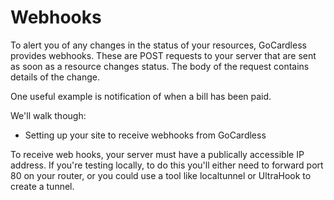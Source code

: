 # Webhooks

To alert you of any changes in the status of your resources, GoCardless provides webhooks. These are POST requests to your server that are sent as soon as a resource changes status. The body of the request contains details of the change.

One useful example is notification of when a bill has been paid.

We'll walk though:

* Setting up your site to receive webhooks from GoCardless

To receive web hooks, your server must have a publically accessible IP address. If you're testing locally, to do this you'll either need to forward port 80 on your router, or you could use a tool like localtunnel or UltraHook to create a tunnel.
